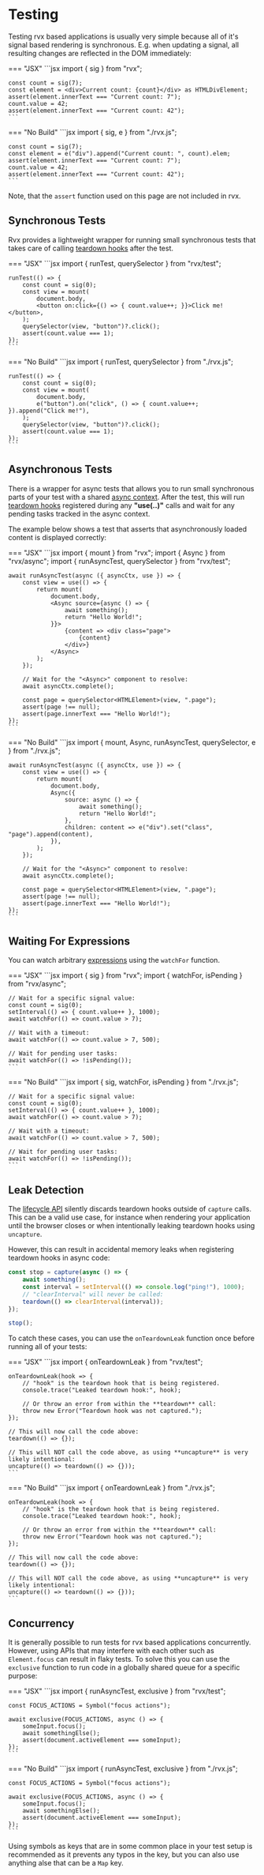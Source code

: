 # Testing
Testing rvx based applications is usually very simple because all of it's signal based rendering is synchronous. E.g. when updating a signal, all resulting changes are reflected in the DOM immediately:

=== "JSX"
	```jsx
	import { sig } from "rvx";

	const count = sig(7);
	const element = <div>Current count: {count}</div> as HTMLDivElement;
	assert(element.innerText === "Current count: 7");
	count.value = 42;
	assert(element.innerText === "Current count: 42");
	```

=== "No Build"
	```jsx
	import { sig, e } from "./rvx.js";

	const count = sig(7);
	const element = e("div").append("Current count: ", count).elem;
	assert(element.innerText === "Current count: 7");
	count.value = 42;
	assert(element.innerText === "Current count: 42");
	```

Note, that the `assert` function used on this page are not included in rvx.

## Synchronous Tests
Rvx provides a lightweight wrapper for running small synchronous tests that takes care of calling [teardown hooks](./lifecycle.md) after the test.

=== "JSX"
	```jsx
	import { runTest, querySelector } from "rvx/test";

	runTest(() => {
		const count = sig(0);
		const view = mount(
			document.body,
			<button on:click={() => { count.value++; }}>Click me!</button>,
		);
		querySelector(view, "button")?.click();
		assert(count.value === 1);
	});
	```

=== "No Build"
	```jsx
	import { runTest, querySelector } from "./rvx.js";

	runTest(() => {
		const count = sig(0);
		const view = mount(
			document.body,
			e("button").on("click", () => { count.value++; }).append("Click me!"),
		);
		querySelector(view, "button")?.click();
		assert(count.value === 1);
	});
	```

## Asynchronous Tests
There is a wrapper for async tests that allows you to run small synchronous parts of your test with a shared [async context](./async-utilities/async.md#tracking-completion). After the test, this will run [teardown hooks](./lifecycle.md) registered during any **"use(..)"** calls and wait for any pending tasks tracked in the async context.

The example below shows a test that asserts that asynchronously loaded content is displayed correctly:

=== "JSX"
	```jsx
	import { mount } from "rvx";
	import { Async } from "rvx/async";
	import { runAsyncTest, querySelector } from "rvx/test";

	await runAsyncTest(async ({ asyncCtx, use }) => {
		const view = use(() => {
			return mount(
				document.body,
				<Async source={async () => {
					await something();
					return "Hello World!";
				}}>
					{content => <div class="page">
						{content}
					</div>}
				</Async>
			);
		});

		// Wait for the "<Async>" component to resolve:
		await asyncCtx.complete();

		const page = querySelector<HTMLElement>(view, ".page");
		assert(page !== null);
		assert(page.innerText === "Hello World!");
	});
	```

=== "No Build"
	```jsx
	import { mount, Async, runAsyncTest, querySelector, e } from "./rvx.js";

	await runAsyncTest(async ({ asyncCtx, use }) => {
		const view = use(() => {
			return mount(
				document.body,
				Async({
					source: async () => {
						await something();
						return "Hello World!";
					},
					children: content => e("div").set("class", "page").append(content),
				}),
			);
		});

		// Wait for the "<Async>" component to resolve:
		await asyncCtx.complete();

		const page = querySelector<HTMLElement>(view, ".page");
		assert(page !== null);
		assert(page.innerText === "Hello World!");
	});
	```

## Waiting For Expressions
You can watch arbitrary [expressions](./signals.md#expressions) using the `watchFor` function.

=== "JSX"
	```jsx
	import { sig } from "rvx";
	import { watchFor, isPending } from "rvx/async";

	// Wait for a specific signal value:
	const count = sig(0);
	setInterval(() => { count.value++ }, 1000);
	await watchFor(() => count.value > 7);

	// Wait with a timeout:
	await watchFor(() => count.value > 7, 500);

	// Wait for pending user tasks:
	await watchFor(() => !isPending());
	```

=== "No Build"
	```jsx
	import { sig, watchFor, isPending } from "./rvx.js";

	// Wait for a specific signal value:
	const count = sig(0);
	setInterval(() => { count.value++ }, 1000);
	await watchFor(() => count.value > 7);

	// Wait with a timeout:
	await watchFor(() => count.value > 7, 500);

	// Wait for pending user tasks:
	await watchFor(() => !isPending());
	```

## Leak Detection
The [lifecycle API](./lifecycle.md) silently discards teardown hooks outside of `capture` calls. This can be a valid use case, for instance when rendering your application until the browser closes or when intentionally leaking teardown hooks using `uncapture`.

However, this can result in accidental memory leaks when registering teardown hooks in async code:
```jsx
const stop = capture(async () => {
	await something();
	const interval = setInterval(() => console.log("ping!"), 1000);
	// "clearInterval" will never be called:
	teardown(() => clearInterval(interval));
});

stop();
```

To catch these cases, you can use the `onTeardownLeak` function once before running all of your tests:

=== "JSX"
	```jsx
	import { onTeardownLeak } from "rvx/test";

	onTeardownLeak(hook => {
		// "hook" is the teardown hook that is being registered.
		console.trace("Leaked teardown hook:", hook);

		// Or throw an error from within the **teardown** call:
		throw new Error("Teardown hook was not captured.");
	});

	// This will now call the code above:
	teardown(() => {});

	// This will NOT call the code above, as using **uncapture** is very likely intentional:
	uncapture(() => teardown(() => {}));
	```

=== "No Build"
	```jsx
	import { onTeardownLeak } from "./rvx.js";

	onTeardownLeak(hook => {
		// "hook" is the teardown hook that is being registered.
		console.trace("Leaked teardown hook:", hook);

		// Or throw an error from within the **teardown** call:
		throw new Error("Teardown hook was not captured.");
	});

	// This will now call the code above:
	teardown(() => {});

	// This will NOT call the code above, as using **uncapture** is very likely intentional:
	uncapture(() => teardown(() => {}));
	```

## Concurrency
It is generally possible to run tests for rvx based applications concurrently. However, using APIs that may interfere with each other such as `Element.focus` can result in flaky tests. To solve this you can use the `exclusive` function to run code in a globally shared queue for a specific purpose:

=== "JSX"
	```jsx
	import { runAsyncTest, exclusive } from "rvx/test";

	const FOCUS_ACTIONS = Symbol("focus actions");

	await exclusive(FOCUS_ACTIONS, async () => {
		someInput.focus();
		await somethingElse();
		assert(document.activeElement === someInput);
	});
	```

=== "No Build"
	```jsx
	import { runAsyncTest, exclusive } from "./rvx.js";

	const FOCUS_ACTIONS = Symbol("focus actions");

	await exclusive(FOCUS_ACTIONS, async () => {
		someInput.focus();
		await somethingElse();
		assert(document.activeElement === someInput);
	});
	```

Using symbols as keys that are in some common place in your test setup is recommended as it prevents any typos in the key, but you can also use anything alse that can be a `Map` key.
